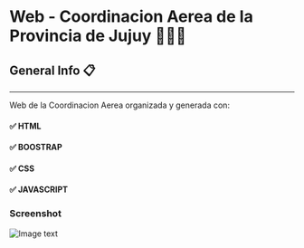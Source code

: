 # Web  -  Coordinacion Aerea de la Provincia de Jujuy 👨🏻‍💻


## General Info 📋
***
Web de la Coordinacion Aerea organizada y generada con: <br>
#### ✅ HTML

#### ✅ BOOSTRAP

#### ✅ CSS

#### ✅ JAVASCRIPT
### Screenshot
![Image text](/path//screenshot.png)
